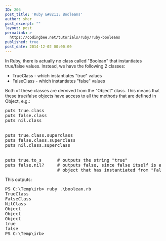 ```yaml
---
ID: 206
post_title: 'Ruby &#8211; Booleans'
author: sher
post_excerpt: ""
layout: post
permalink: >
  https://codingbee.net/tutorials/ruby/ruby-booleans
published: true
post_date: 2014-12-02 00:00:00
---
```

In Ruby, there is actually no class called "Boolean" that instantiates true/false values. Instead, we have the following 2 classes:

<ul>
	<li>TrueClass - which instantiates "true" values</li>
	<li>FalseClass - which instantiates "false" values</li>
</ul>

Both of these classes are dervived from the "Object" class. This means that these true/false objects have access to all the methods that are defined in Object, e.g.:


<pre>
puts true.class
puts false.class
puts nil.class


puts true.class.superclass
puts false.class.superclass
puts nil.class.superclass


puts true.to_s      # outputs the string "true"
puts false.nil?     # outputs false, since false itself is an 
                    # object that has instantiated from "FalseClass" class. 
</pre>

This outputs:

<pre>
PS C:\Temp\irb> ruby .\boolean.rb
TrueClass
FalseClass
NilClass
Object
Object
Object
true
false
PS C:\Temp\irb>

</pre>